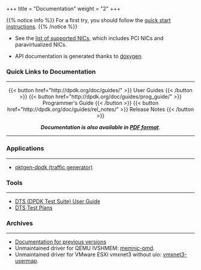 +++
title = "Documentation"
weight = "2"
+++

{{% notice info %}}
For a first try, you should follow the [quick start instructions](/dpdk-hugo/quick-start).
{{% /notice %}}

- See the [list of supported NICs](http://dpdk.org/doc/nics), which includes PCI NICs and paravirtualized NICs.

- API documentation is generated thanks to [doxygen](http://doxygen.org/).

### Quick Links to Documentation
----
<center>
  {{< button href="http://dpdk.org/doc/guides/" >}} User Guides {{< /button >}}
  {{< button href="http://dpdk.org/doc/guides/prog_guide/" >}} Programmer's Guide {{< /button >}}
  {{< button href="http://dpdk.org/doc/guides/rel_notes/" >}} Release Notes {{< /button >}}

  ***Documentation is also available in [PDF format](http://fast.dpdk.org/doc/pdf-guides/)***.
</center>



----

### Applications
----

- [pktgen-dpdk (traffic generator)](http://pktgen-dpdk.readthedocs.org/)

### Tools
----

- [DTS (DPDK Test Suite) User Guide](http://dpdk.org/doc/dts/gsg/)
- [DTS Test Plans](http://dpdk.org/doc/dts/test_plans/)

### Archives
----

- [Documentation for previous versions](http://dpdk.org/doc/archives)
- Unmaintained driver for QEMU IVSHMEM: [memnic-pmd](http://dpdk.org/doc/memnic-pmd).
- Unmaintained driver for VMware ESXi vmxnet3 without uio: [vmxnet3-usermap](http://dpdk.org/doc/vmxnet3-usermap).
